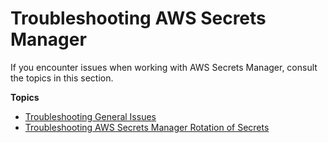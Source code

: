 # Troubleshooting AWS Secrets Manager<a name="troubleshoot"></a>

If you encounter issues when working with AWS Secrets Manager, consult the topics in this section\.

**Topics**
+ [Troubleshooting General Issues](troubleshoot_general.md)
+ [Troubleshooting AWS Secrets Manager Rotation of Secrets](troubleshoot_rotation.md)